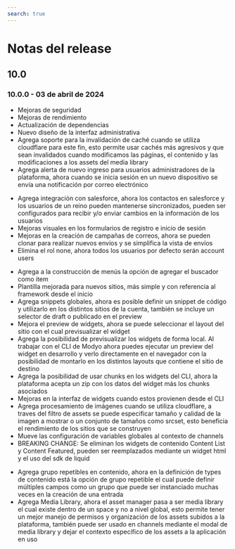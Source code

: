 ```yaml
---
search: true
---
```


# Notas del release

## 10.0
### 10.0.0 - 03 de abril de 2024
<Badge text="Core" type="core" vertical="middle"/>

* Mejoras de seguridad
* Mejoras de rendimiento
* Actualización de dependencias
* Nuevo diseño de la interfaz administrativa
* Agrega soporte para la invalidación de caché cuando se utiliza cloudflare para este fin, esto permite usar cachés más agresivos y que sean invalidados cuando modificamos las páginas, el contenido y las modificaciones a los assets del media library
* Agrega alerta de nuevo ingreso para usuarios administradores de la plataforma, ahora cuando se inicia sesión en un nuevo dispositivo se envía una notificación por correo electrónico

<Badge text="Customers" type="customers" vertical="middle"/>

* Agrega integración con salesforce, ahora los contactos en salesforce y los usuarios de un reino pueden mantenerse sincronizados, pueden ser configurados para recibir y/o enviar cambios en la información de los usuarios
* Mejoras visuales en los formularios de registro e inicio de sesión
* Mejoras en la creación de campañas de correos, ahora se pueden clonar para realizar nuevos envíos y se simplifica la vista de envíos
* Elimina el rol none, ahora todos los usuarios por defecto serán account users

<Badge text="Channels" type="channels" vertical="middle"/>

* Agrega a la construcción de menús la opción de agregar el buscador como item
* Plantilla mejorada para nuevos sitios, más simple y con referencia al framework desde el inicio
* Agrega snippets globales, ahora es posible definir un snippet de código y utilizarlo en los distintos sitios de la cuenta, también se incluye un selector de draft o publicado en el preview
* Mejora el preview de widgets, ahora se puede seleccionar el layout del sitio con el cual previsualizar el widget
* Agrega la posibilidad de previsualizar los widgets de forma local. Al trabajar con el CLI de Modyo ahora puedes ejecutar un preview del widget en desarrollo y verlo directamente en el navegador con la posibilidad de montarlo en los distintos layouts que contiene el sitio de destino
* Agrega la posibilidad de usar chunks en los widgets del CLI, ahora la plataforma acepta un zip con los datos del widget más los chunks asociados
* Mejoras en la interfaz de widgets cuando estos provienen desde el CLI
* Agrega procesamiento de imágenes cuando se utiliza cloudflare, a traves del filtro de assets se puede especificar tamaño y calidad de la imagen a mostrar o un conjunto de tamaños como srcset, esto beneficia el rendimiento de los sitios que se construyen
* Mueve las configuración de variables globales al contexto de channels
* BREAKING CHANGE: Se eliminan los widgets de contenido Content List y Content Featured, pueden ser reemplazados mediante un widget html y el uso del sdk de liquid

<Badge text="Content" type="content" vertical="middle"/>

* Agrega grupo repetibles en contenido, ahora en la definición de types de contenido está la opción de grupo repetible el cual puede definir múltiples campos como un grupo que puede ser instanciado muchas veces en la creación de una entrada
* Agrega Media Library, ahora el asset manager pasa a ser media library el cual existe dentro de un space y no a nivel global, esto permite tener un mejor manejo de permisos y organización de los assets subidos a la plataforma, también puede ser usado en channels mediante el modal de media library y dejar el contexto específico de los assets a la aplicación en uso


